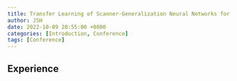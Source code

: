 ```yaml
---
title: Transfer Learning of Scanner-Generalization Neural Networks for Predicting General Psychopathology Factor (p-factor) in Adolescents based on Resting-State Functional Connectivity
author: JSH
date: 2022-10-09 20:55:00 +0800
categories: [Introduction, Conference]
tags: [Conference]
---
```


## Experience
